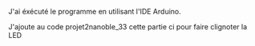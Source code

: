 J'ai éxécuté le programme en utilisant l'IDE Arduino.

J'ajoute au code projet2nanoble_33 cette partie ci pour faire clignoter la LED 

